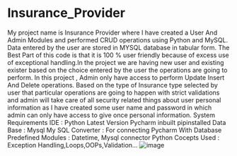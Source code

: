 # Insurance_Provider
My project name is Insurance Provider where I have created a User And Admin Modules and performed CRUD operations using Python and MySQL. Data entered by the user are stored in MYSQL database in tabular form. The Best Part of this code is that it is 100 % user friendly because of excess use of exceptional handling.In the project we are having new user and existing exister based on the choice entered by the user the operations are going to perform. In this project , Admin only have access to perform Update Insert And Delete operations. Based on the type of Insurance type selected by user that particular operations are going to happen with strict validations and admin will take care of all security related things about user personal information as I have created some user name and password in which admin can only have access to give once personal information.
System Requirements 
IDE                  :  Python Latest Version  Pycharm inbuilt pipinstalled
Data Base            :   Mysql
My SQL Converter     : For connecting Pycharm With Database 
Predefined Modules   : Datetime, Mysql connector
Python Cocepts Used  :  Exception Handling,Loops,OOPs,Validation…
![image](https://user-images.githubusercontent.com/130689276/231836104-b198bfba-94ab-4eec-8b59-4eb58c40a9ae.png)


